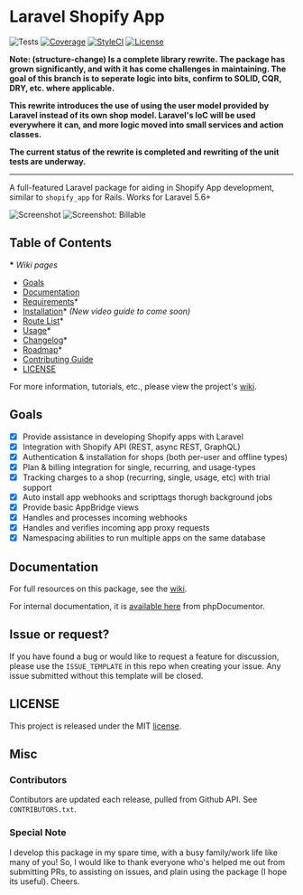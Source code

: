 # Laravel Shopify App

![Tests](https://github.com/ohmybrew/laravel-shopify/workflows/Package%20Test/badge.svg?branch=structure-change)
[![Coverage](https://coveralls.io/repos/github/ohmybrew/laravel-shopify/badge.svg?branch=structure-change)](https://coveralls.io/github/ohmybrew/laravel-shopify?branch=structure-change)
[![StyleCI](https://styleci.io/repos/96462257/shield?branch=structure-change)](https://styleci.io/repos/96462257)
[![License](https://poser.pugx.org/ohmybrew/laravel-shopify/license)](https://packagist.org/packages/ohmybrew/laravel-shopify)

**Note: (structure-change) Is a complete library rewrite. The package has grown significantly, and with it has come challenges in maintaining. The goal of this branch is to seperate logic into bits, confirm to SOLID, CQR, DRY, etc. where applicable.**

**This rewrite introduces the use of using the user model provided by Laravel instead of its own shop model. Laravel's IoC will be used everywhere it can, and more logic moved into small services and action classes.**

**The current status of the rewrite is completed and rewriting of the unit tests are underway.**

----

A full-featured Laravel package for aiding in Shopify App development, similar to `shopify_app` for Rails. Works for Laravel 5.6+

![Screenshot](https://github.com/ohmybrew/laravel-shopify/raw/master/screenshot.png)
![Screenshot: Billable](https://github.com/ohmybrew/laravel-shopify/raw/master/screenshot-billable.png)

## Table of Contents

__*__ *Wiki pages*

- [Goals](#goals)
- [Documentation](#documentation)
- [Requirements](https://github.com/ohmybrew/laravel-shopify/wiki/Requirements)*
- [Installation](https://github.com/ohmybrew/laravel-shopify/wiki/Installation)*  *(New video guide to come soon)*
- [Route List](https://github.com/ohmybrew/laravel-shopify/wiki/Route-List)*
- [Usage](https://github.com/ohmybrew/laravel-shopify/wiki/Usage)*
- [Changelog](https://github.com/ohmybrew/laravel-shopify/wiki/Changelog)*
- [Roadmap](https://github.com/ohmybrew/laravel-shopify/wiki/Roadmap)*
- [Contributing Guide](https://github.com/ohmybrew/laravel-shopify/blob/master/CONTRIBUTING.md)
- [LICENSE](#license)

For more information, tutorials, etc., please view the project's [wiki](https://github.com/ohmybrew/laravel-shopify/wiki).

## Goals

- [x] Provide assistance in developing Shopify apps with Laravel
- [x] Integration with Shopify API (REST, async REST, GraphQL)
- [x] Authentication & installation for shops (both per-user and offline types)
- [x] Plan & billing integration for single, recurring, and usage-types
- [x] Tracking charges to a shop (recurring, single, usage, etc) with trial support
- [x] Auto install app webhooks and scripttags thorugh background jobs
- [x] Provide basic AppBridge views
- [x] Handles and processes incoming webhooks
- [x] Handles and verifies incoming app proxy requests
- [x] Namespacing abilities to run multiple apps on the same database

## Documentation

For full resources on this package, see the [wiki](https://github.com/ohmybrew/laravel-shopify/wiki).

For internal documentation, it is [available here](https://ohmybrew.com/laravel-shopify/) from phpDocumentor.

## Issue or request?

If you have found a bug or would like to request a feature for discussion, please use the `ISSUE_TEMPLATE` in this repo when creating your issue. Any issue submitted without this template will be closed.

## LICENSE

This project is released under the MIT [license](https://github.com/ohmybrew/laravel-shopify/blob/master/LICENSE).

## Misc

### Contributors

Contibutors are updated each release, pulled from Github API. See `CONTRIBUTORS.txt`.

### Special Note

I develop this package in my spare time, with a busy family/work life like many of you! So, I would like to thank everyone who's helped me out from submitting PRs, to assisting on issues, and plain using the package (I hope its useful). Cheers.
